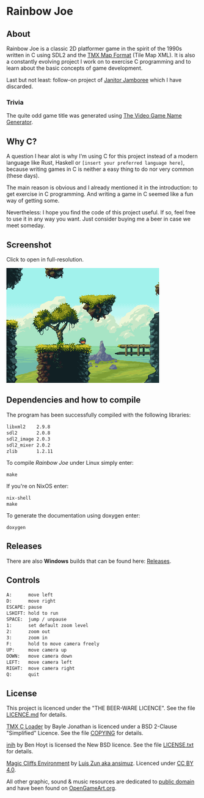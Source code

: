 # Rainbow Joe
## About
Rainbow Joe is a classic 2D platformer game in the spirit of the 1990s written
in C using SDL2 and the
[TMX Map Format](http://doc.mapeditor.org/en/stable/reference/tmx-map-format/)
(Tile Map XML).  It is also a constantly evolving project I work on to exercise
C programming and to learn about the basic concepts of game development.

Last but not least: follow-on project of
[Janitor Jamboree](https://github.com/mupfelofen-de/janitor-jamboree) which I
have discarded.

### Trivia
The quite odd game title was generated using
[The Video Game Name Generator](https://www.videogamena.me/).

## Why C?

A question I hear alot is why I'm using C for this project instead of a modern
language like Rust, Haskell or `[insert your preferred language here]`, because
writing games in C is neither a easy thing to do nor very common (these days).

The main reason is obvious and I already mentioned it in the introduction: to
get exercise in C programming.  And writing a game in C seemed like a fun way
of getting some.

Nevertheless: I hope you find the code of this project useful.  If so, feel free
to use it in any way you want. Just consider buying me a beer in case we meet
someday.

## Screenshot
Click to open in full-resolution.

[![Screenshot](media/screenshot-preview.png)](media/screenshot.png?raw=true "Screenshot")

## Dependencies and how to compile
The program has been successfully compiled with the following libraries:
```
libxml2    2.9.8
sdl2       2.0.8
sdl2_image 2.0.3
sdl2_mixer 2.0.2
zlib       1.2.11
```

To compile _Rainbow Joe_ under Linux simply enter:
```
make
```

If you're on NixOS enter:
```
nix-shell
make
```

To generate the documentation using doxygen enter:
```
doxygen
```

## Releases
There are also **Windows** builds that can be found here:
[Releases](https://github.com/mupfelofen-de/rainbow-joe/releases).

## Controls

```
A:      move left
D:      move right
ESCAPE: pause
LSHIFT: hold to run
SPACE:  jump / unpause
1:      set default zoom level
2:      zoom out
3:      zoom in
F:      hold to move camera freely
UP:     move camera up
DOWN:   move camera down
LEFT:   move camera left
RIGHT:  move camera right
Q:      quit
```

## License
This project is licenced under the "THE BEER-WARE LICENCE".  See the file
[LICENCE.md](LICENCE.md) for details.

[TMX C Loader](https://github.com/baylej/tmx/) by Bayle Jonathan is licenced
under a BSD 2-Clause "Simplified" Licence.  See the file
[COPYING](src/tmx/COPYING) for details.

[inih](https://github.com/benhoyt/inih) by Ben Hoyt is licensed the
New BSD licence.  See the file [LICENSE.txt](src/inih/LICENSE.txt) for
details.

[Magic Cliffs Environment](http://pixelgameart.org/web/portfolio/magic-cliffs-environment/)
by [Luis Zun aka ansimuz](https://www.patreon.com/ansimuz).  Licenced under 
[CC BY 4.0](https://creativecommons.org/licenses/by/4.0/).

All other graphic, sound & music resources are dedicated to
[public domain](https://creativecommons.org/publicdomain/zero/1.0/) and have
been found on [OpenGameArt.org](https://opengameart.org/).
